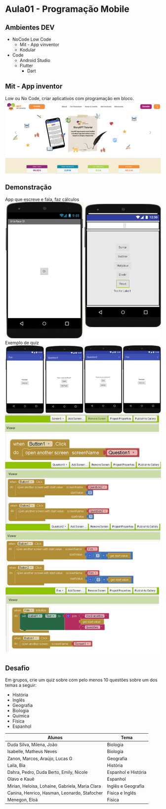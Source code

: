 # Aula01 - Programação Mobile

## Ambientes DEV
- NoCode Low Code
    - Mit - App vinventor
    - Kodular
- Code
    - Android Studio
    - Flutter
        - Dart

## Mit - App inventor
Low ou No Code, criar aplicativos com programação em bloco.
![Mit App inventor](./mit.png)

## Demonstração
App que escreve e fala, faz cálculos
![inicio](./inicio.png)
Exemplo de quiz
![quiz1](./quiz1.png)
![quiz2](./quiz2.png)

## Desafio
Em grupos, crie um quiz sobre com pelo menos 10 questões sobre um dos temas a seguir:
- História
- Inglês
- Geografia
- Biologia
- Química
- Física
- Espanhol

|Alunos|Tema|
|-|-|
|Duda Silva, Milena, João|Biologia|
|Isabelle, Matheus Neves|Biologia|
|Zanon, Marcos, Araújo, Lucas G|Geografia|
|Laila, Bia|História|
|Dahra, Pedro, Duda Berto, Emily, Nicole|Espanhol e História|
|Olavo e Kauê|Espanhol|
|Mirian, Heloisa, Lohaine, Gabriela, Maria Clara|Inglês e Geografia|
|Canina, Henrico, Hasman, Leonardo, Stafocher|Física e Inglês|
|Menegon, Eloá|Física|